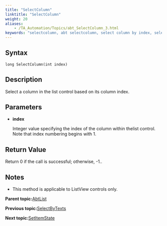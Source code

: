 ```yaml
--- 
title: "SelectColumn"
linktitle: "SelectColumn"
weight: 20
aliases: 
    - /TA_Automation/Topics/abt_SelectColumn_3.html
keywords: "selectcolumn, abt selectcolumn, select column by index, select column"
---
```


## Syntax

`long SelectColumn(int index)`

## Description

Select a column in the list control based on its column index.

## Parameters

-   **index**

    Integer value specifying the index of the column within thelist control. Note that index numbering begins with 1.


## Return Value

Return 0 if the call is successful; otherwise, -1..

## Notes

-   This method is applicable to ListView controls only.

**Parent topic:**[AbtList](/TA_Automation/Topics/abt_AbtList.html)

**Previous topic:**[SelectByTexts](/TA_Automation/Topics/abt_Select_5.html)

**Next topic:**[SetItemState](/TA_Automation/Topics/abt_SetItemState_3.html)


